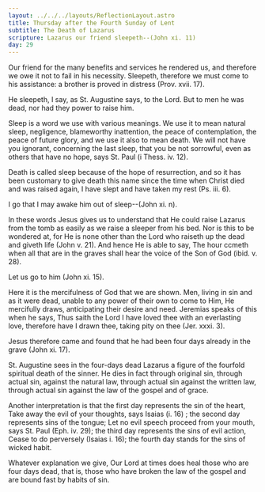 ```yaml
---
layout: ../../../layouts/ReflectionLayout.astro
title: Thursday after the Fourth Sunday of Lent
subtitle: The Death of Lazarus
scripture: Lazarus our friend sleepeth--(John xi. 11)
day: 29
---
```


Our friend for the many benefits and services he rendered us, and therefore we owe it not to fail in his necessity. Sleepeth, therefore we must come to his assistance: a brother is proved in distress (Prov. xvii. 17).

He sleepeth, I say, as St. Augustine says, to the Lord. But to men he was dead, nor had they power to raise him.

Sleep is a word we use with various meanings. We use it to mean natural sleep, negligence, blameworthy inattention, the peace of contemplation, the peace of future glory, and we use it also to mean death. We will not have you ignorant, concerning the last sleep, that you be not sorrowful, even as others that have no hope, says St. Paul (i Thess. iv. 12).

Death is called sleep because of the hope of resurrection, and so it has been customary to give death this name since the time when Christ died and was raised again, I have slept and have taken my rest (Ps. iii. 6).

I go that I may awake him out of sleep--(John xi. n).

In these words Jesus gives us to understand that He could raise Lazarus from the tomb as easily as we raise a sleeper from his bed. Nor is this to be wondered at, for He is none other than the Lord who raiseth up the dead and giveth life (John v. 21). And hence He is able to say, The hour ccmeth when all that are in the graves shall hear the voice of the Son of God (ibid. v. 28).

Let us go to him (John xi. 15).

Here it is the mercifulness of God that we are shown. Men, living in sin and as it were dead, unable to any power of their own to come to Him, He mercifully draws, anticipating their desire and need. Jeremias speaks of this when he says, Thus saith the Lord I have loved thee with an everlasting love, therefore have I drawn thee, taking pity on thee (Jer. xxxi. 3).

Jesus therefore came and found that he had been four days already in the grave (John xi. 17).

St. Augustine sees in the four-days dead Lazarus a figure of the fourfold spiritual death of the sinner. He dies in fact through original sin, through actual sin, against the natural law, through actual sin against the written law, through actual sin against the law of the gospel and of grace.

Another interpretation is that the first day represents the sin of the heart, Take away the evil of your thoughts, says Isaias (i. 16) ; the second day represents sins of the tongue; Let no evil speech proceed from your mouth, says St. Paul (Eph. iv. 29); the third day represents the sins of evil action, Cease to do perversely (Isaias i. 16); the fourth day stands for the sins of wicked habit.

Whatever explanation we give, Our Lord at times does heal those who are four days dead, that is, those who have broken the law of the gospel and are bound fast by habits of sin.
